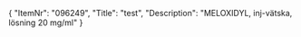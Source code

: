{
  "ItemNr": "096249",
  "Title": "test",
  "Description": "MELOXIDYL, inj-vätska, lösning 20 mg/ml"
}